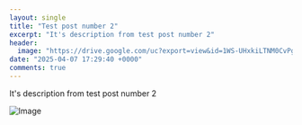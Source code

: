 ```yaml
---
layout: single
title: "Test post number 2"
excerpt: "It's description from test post number 2"
header:
  image: "https://drive.google.com/uc?export=view&id=1WS-UHxkiLTNM0CvPgDW4LY-NbA3kNxQr"
date: "2025-04-07 17:29:40 +0000"
comments: true
---
```


It's description from test post number 2

![Image](https://drive.google.com/uc?export=view&id=1WS-UHxkiLTNM0CvPgDW4LY-NbA3kNxQr)
